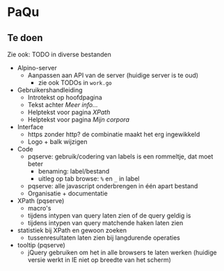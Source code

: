 # PaQu #

## Te doen ##

Zie ook: TODO in diverse bestanden

  - Alpino-server
    - Aanpassen aan API van de server (huidige server is te oud)
      - zie ook TODOs in `work.go`
  - Gebruikershandleiding
    - Introtekst op hoofdpagina
    - Tekst achter *Meer info...*
    - Helptekst voor pagina *XPath*
    - Helptekst voor pagina *Mijn corpora*
  - Interface
    - https zonder http? de combinatie maakt het erg ingewikkeld
    - Logo + balk wijzigen
  - Code
    - pqserve: gebruik/codering van labels is een rommeltje, dat moet beter
      - benaming: label/bestand
      - uitleg op tab browse: `%` en `_` in label
    - pqserve: alle javascript onderbrengen in één apart bestand
    - Organisatie + documentatie
  - XPath (pqserve)
    - macro's
    - tijdens intypen van query laten zien of de query geldig is
    - tijdens intypen van query matchende haken laten zien
  - statistiek bij XPath en gewoon zoeken
    - tussenresultaten laten zien bij langdurende operaties
  - tooltip (pqserve)
    - jQuery gebruiken om het in alle browsers te laten werken (huidige
      versie werkt in IE niet op breedte van het scherm)

